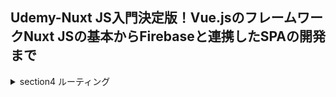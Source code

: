 ## Udemy-Nuxt JS入門決定版！Vue.jsのフレームワークNuxt JSの基本からFirebaseと連携したSPAの開発まで
<details>
  <summary>section4 ルーティング</summary>
  <ul>
    <li>#26.新規プロジェクトの作成</li>
    <li>#27.Vue Routerの設定を確認する</li>
    <li>#28.階層構造について</li>
    <li>#29.動的なルーティング</li>
    <li>#30.パラメータのバリデーション</li>
  </ul>  
</details>
<!-- <details>
  <summary>section6</summary>
  <ul>
    <li>#</li>
    <li>#</li>
    <li>#</li>
    <li>#</li>
    <li>#</li>
    <li>#</li>
  </ul>  
</details>
<details>
  <summary>section</summary>
  <ul>
    <li>#</li>
    <li>#</li>
    <li>#</li>
    <li>#</li>
    <li>#</li>
    <li>#</li>
  </ul>  
</details> -->